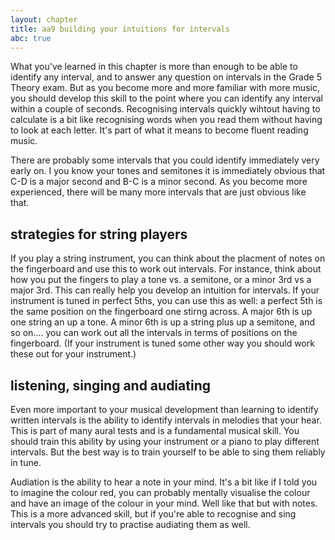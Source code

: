 ```yaml
---
layout: chapter
title: aa9 building your intuitions for intervals 
abc: true
---
```



What you've learned in this chapter is more than enough to be able to identify any interval, and to answer any question on intervals in the Grade 5 Theory exam. But as you become more and more familiar with more music, you should develop this skill to the point where you can identify any interval within a couple of seconds. Recognising intervals quickly wihtout having to calculate is a bit like recognising words when you read them without having to look at each letter. It's part of what it means to become fluent reading music. 


There are probably some intervals that you could identify immediately very early on. I you know your tones and semitones it is immediately obvious that C-D is a major second and B-C is a minor second. As you become more experienced, there will be many more intervals that are just obvious like that. 


## strategies for string players

If you play a string instrument, you can think about the placment of notes on the fingerboard and use this to work out intervals. For instance, think about how you put the fingers to play a tone vs. a semitone, or a minor 3rd vs a major 3rd. This can really help you develop an intuition for intervals. If your instrument is tuned in perfect 5ths, you can use this as well: a perfect 5th is the same position on the fingerboard one stirng across. A major 6th is up one string an up a tone. A minor 6th is up a string plus up a semitone, and so on.... you can work out all the intervals in terms of positions on the fingerboard. (If your instrument is tuned some other way you should work these out for your instrument.)


## listening, singing and audiating

Even more important to your musical development than learning to identify written intervals is the ability to identify intervals in melodies that your hear. This is part of many aural tests and is a fundamental musical skill. You should train this ability by using your instrument or a piano to play different intervals. But the best way is to train yourself to be able to sing them reliably in tune. 

Audiation is the ability to hear a note in your mind. It's a bit like if I told you to imagine the colour red, you can probably mentally visualise the colour and have an image of the colour in your  mind. Well like that but with notes. This is a more advanced skill, but if you're able to recognise and sing intervals you should try to practise audiating them as well. 

